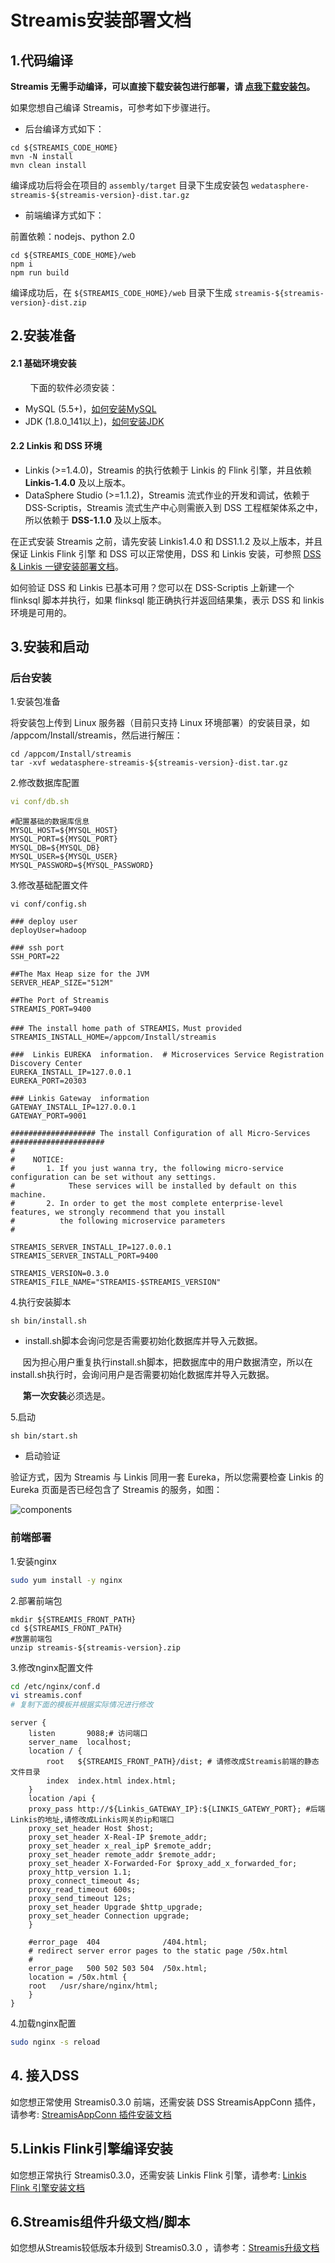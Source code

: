 # Streamis安装部署文档

## 1.代码编译

**Streamis 无需手动编译，可以直接下载安装包进行部署，请 [点我下载安装包](https://github.com/WeBankFinTech/Streamis/releases)。**

如果您想自己编译 Streamis，可参考如下步骤进行。

- 后台编译方式如下：

```shell script
cd ${STREAMIS_CODE_HOME}
mvn -N install
mvn clean install
```
编译成功后将会在项目的 `assembly/target` 目录下生成安装包 `wedatasphere-streamis-${streamis-version}-dist.tar.gz`

- 前端编译方式如下：

前置依赖：nodejs、python 2.0

```shell script
cd ${STREAMIS_CODE_HOME}/web
npm i
npm run build
```
编译成功后，在 `${STREAMIS_CODE_HOME}/web` 目录下生成 `streamis-${streamis-version}-dist.zip`

## 2.安装准备

#### 2.1 基础环境安装

&nbsp;&nbsp;&nbsp;&nbsp;&nbsp;&nbsp;&nbsp;&nbsp;下面的软件必须安装：

- MySQL (5.5+)，[如何安装MySQL](https://www.runoob.com/mysql/mysql-install.html)
- JDK (1.8.0_141以上)，[如何安装JDK](https://www.runoob.com/java/java-environment-setup.html)

#### 2.2 Linkis 和 DSS 环境

- Linkis (>=1.4.0)，Streamis 的执行依赖于 Linkis 的 Flink 引擎，并且依赖 **Linkis-1.4.0** 及以上版本。
- DataSphere Studio (>=1.1.2)，Streamis 流式作业的开发和调试，依赖于 DSS-Scriptis，Streamis 流式生产中心则需嵌入到 DSS 工程框架体系之中，所以依赖于 **DSS-1.1.0** 及以上版本。

在正式安装 Streamis 之前，请先安装 Linkis1.4.0 和 DSS1.1.2 及以上版本，并且保证 Linkis Flink 引擎 和 DSS 可以正常使用，DSS 和 Linkis 安装，可参照 [DSS & Linkis 一键安装部署文档](https://github.com/WeBankFinTech/DataSphereStudio-Doc/blob/main/zh_CN/%E5%AE%89%E8%A3%85%E9%83%A8%E7%BD%B2/DSS%E5%8D%95%E6%9C%BA%E9%83%A8%E7%BD%B2%E6%96%87%E6%A1%A3.md)。

如何验证 DSS 和 Linkis 已基本可用？您可以在 DSS-Scriptis 上新建一个 flinksql 脚本并执行，如果 flinksql 能正确执行并返回结果集，表示 DSS 和 linkis 环境是可用的。


## 3.安装和启动

### 后台安装

1.安装包准备

将安装包上传到 Linux 服务器（目前只支持 Linux 环境部署）的安装目录，如 /appcom/Install/streamis，然后进行解压：

```shell script
cd /appcom/Install/streamis
tar -xvf wedatasphere-streamis-${streamis-version}-dist.tar.gz
```

2.修改数据库配置

```yaml
vi conf/db.sh
```

```shell script
#配置基础的数据库信息
MYSQL_HOST=${MYSQL_HOST}
MYSQL_PORT=${MYSQL_PORT}
MYSQL_DB=${MYSQL_DB}
MYSQL_USER=${MYSQL_USER}
MYSQL_PASSWORD=${MYSQL_PASSWORD}
```

3.修改基础配置文件

```shell script
vi conf/config.sh
```

```shell script
### deploy user
deployUser=hadoop

### ssh port
SSH_PORT=22

##The Max Heap size for the JVM
SERVER_HEAP_SIZE="512M"

##The Port of Streamis
STREAMIS_PORT=9400

### The install home path of STREAMIS，Must provided
STREAMIS_INSTALL_HOME=/appcom/Install/streamis

###  Linkis EUREKA  information.  # Microservices Service Registration Discovery Center
EUREKA_INSTALL_IP=127.0.0.1
EUREKA_PORT=20303

### Linkis Gateway  information
GATEWAY_INSTALL_IP=127.0.0.1
GATEWAY_PORT=9001

################### The install Configuration of all Micro-Services #####################
#
#    NOTICE:
#       1. If you just wanna try, the following micro-service configuration can be set without any settings.
#            These services will be installed by default on this machine.
#       2. In order to get the most complete enterprise-level features, we strongly recommend that you install
#          the following microservice parameters
#

STREAMIS_SERVER_INSTALL_IP=127.0.0.1
STREAMIS_SERVER_INSTALL_PORT=9400

STREAMIS_VERSION=0.3.0
STREAMIS_FILE_NAME="STREAMIS-$STREAMIS_VERSION"
```

4.执行安装脚本

```shell script
sh bin/install.sh
```

- install.sh脚本会询问您是否需要初始化数据库并导入元数据。

&nbsp;&nbsp;&nbsp;&nbsp;&nbsp;因为担心用户重复执行install.sh脚本，把数据库中的用户数据清空，所以在install.sh执行时，会询问用户是否需要初始化数据库并导入元数据。

&nbsp;&nbsp;&nbsp;&nbsp;&nbsp;**第一次安装**必须选是。


5.启动

```shell script
sh bin/start.sh
```

- 启动验证

验证方式，因为 Streamis 与 Linkis 同用一套 Eureka，所以您需要检查 Linkis 的 Eureka 页面是否已经包含了 Streamis 的服务，如图：

![components](../../images/zh_CN/eureka_streamis.png)


### 前端部署

1.安装nginx

```bash
sudo yum install -y nginx
```

2.部署前端包

```
mkdir ${STREAMIS_FRONT_PATH}
cd ${STREAMIS_FRONT_PATH}
#放置前端包
unzip streamis-${streamis-version}.zip
```

3.修改nginx配置文件<br>

```bash
cd /etc/nginx/conf.d
vi streamis.conf
# 复制下面的模板并根据实际情况进行修改
```

```
server {
    listen       9088;# 访问端口
    server_name  localhost;
    location / {
        root   ${STREAMIS_FRONT_PATH}/dist; # 请修改成Streamis前端的静态文件目录
        index  index.html index.html;
    }
    location /api {
    proxy_pass http://${Linkis_GATEWAY_IP}:${LINKIS_GATEWY_PORT}; #后端Linkis的地址,请修改成Linkis网关的ip和端口
    proxy_set_header Host $host;
    proxy_set_header X-Real-IP $remote_addr;
    proxy_set_header x_real_ipP $remote_addr;
    proxy_set_header remote_addr $remote_addr;
    proxy_set_header X-Forwarded-For $proxy_add_x_forwarded_for;
    proxy_http_version 1.1;
    proxy_connect_timeout 4s;
    proxy_read_timeout 600s;
    proxy_send_timeout 12s;
    proxy_set_header Upgrade $http_upgrade;
    proxy_set_header Connection upgrade;
    }

    #error_page  404              /404.html;
    # redirect server error pages to the static page /50x.html
    #
    error_page   500 502 503 504  /50x.html;
    location = /50x.html {
    root   /usr/share/nginx/html;
    }
}
```

4.加载nginx配置

```bash
sudo nginx -s reload
```

## 4. 接入DSS

如您想正常使用 Streamis0.3.0 前端，还需安装 DSS StreamisAppConn 插件，请参考: [StreamisAppConn 插件安装文档](../development/StreamisAppConn安装文档.md)

## 5.Linkis Flink引擎编译安装
如您想正常执行 Streamis0.3.0，还需安装 Linkis Flink 引擎，请参考: [Linkis Flink 引擎安装文档](https://linkis.apache.org/zh-CN/docs/1.1.2/engine_usage/flink/)

## 6.Streamis组件升级文档/脚本
如您想从Streamis较低版本升级到 Streamis0.3.0 ，请参考：[Streamis升级文档](../版本升级文档/0.3.0/Streamis升级文档.md)